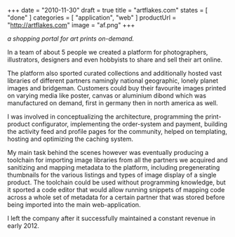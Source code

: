 +++
date = "2010-11-30"
draft = true
title = "artflakes.com"
states = [ "done" ]
categories = [ "application", "web" ]
productUrl = "http://artflakes.com"
image = "af.png"
+++


_a shopping portal for art prints on-demand._

In a team of about 5 people we created a platform for photographers, illustrators, designers and even hobbyists to share and sell their art online.

<!-- more -->

The platform also sported curated collections and additionally hosted vast libraries of different partners namingly national geographic, lonely planet images and bridgeman. Customers could buy their favourite images printed on varying media like poster, canvas or aluminium dibond which was manufactured on demand, first in germany then in north america as well.

I was involved in conceptualizing the architecture, programming the print-product configurator, implementing the order-system and payment, building the activity feed and profile pages for the community, helped on templating, hosting and optimizing the caching system.

My main task behind the scenes however was eventually producing a toolchain for importing image libraries from all the partners we acquired and sanitizing and mapping metadata to the platform, including pregenerating thumbnails for the various listings and types of image display of a single product. The toolchain could be used without programming knowledge, but it sported a code editor that would allow running snippets of mapping code across a whole set of metadata for a certain partner that was stored before being imported into the main web-application.

I left the company after it successfully maintained a constant revenue in early 2012.


